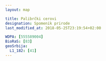 ```yaml
---
layout: map

title: Palibrčki cerovi
designation: Spomenik prirode
last_modified_at: 2018-05-25T23:19:54+02:00

WDPA: [555589004]
BioRaS: [83]
geoSrbija:
  L1_182: [41]
---
```

